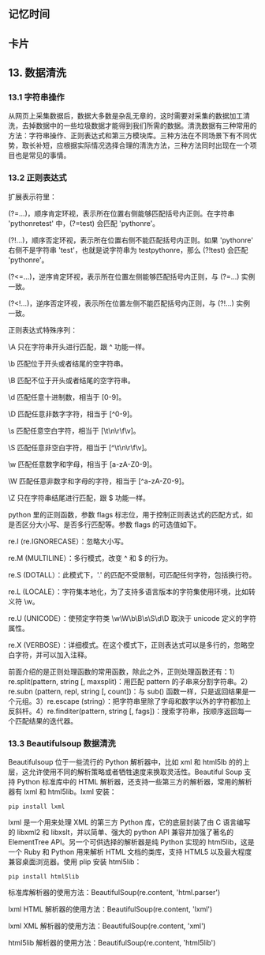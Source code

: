 ## 记忆时间

## 卡片

## 13. 数据清洗

### 13.1 字符串操作

从网页上采集数据后，数据大多数是杂乱无章的，这时需要对采集的数据加工清洗，去掉数据中的一些垃圾数据才能得到我们所需的数据。清洗数据有三种常用的方法：字符串操作、正则表达式和第三方模块库。三种方法在不同场景下有不同优势，取长补短，应根据实际情况选择合理的清洗方法，三种方法同时出现在一个项目也是常见的事情。

### 13.2 正则表达式

扩展表示符里：

(?=...)，顺序肯定环视，表示所在位置右侧能够匹配括号内正则。在字符串 'pythonretest' 中，(?=test) 会匹配 'pythonre'。

(?!...)，顺序否定环视，表示所在位置右侧不能匹配括号内正则。如果 'pythonre' 右侧不是字符串 'test'，也就是说字符串为 testpythonre，那么 (?!test) 会匹配 'pythonre'。

(?<=...)，逆序肯定环视，表示所在位置左侧能够匹配括号内正则，与 (?=...) 实例一致。

(?<!...)，逆序否定环视，表示所在位置左侧不能匹配括号内正则，与 (?!...) 实例一致。

正则表达式特殊序列：

\A 只在字符串开头进行匹配，跟 ^ 功能一样。

\b 匹配位于开头或者结尾的空字符串。

\B 匹配不位于开头或者结尾的空字符串。

\d 匹配任意十进制数，相当于 [0-9]。

\D 匹配任意非数字字符，相当于 [^0-9]。

\s 匹配任意空白字符，相当于 [\t\n\r\f\v]。

\S 匹配任意非空白字符，相当于 [^\t\n\r\f\v]。

\w 匹配任意数字和字母，相当于 [a-zA-Z0-9]。

\W 匹配任意非数字和字母的字符，相当于 [^a-zA-Z0-9]。

\Z 只在字符串结尾进行匹配，跟 \$ 功能一样。

python 里的正则函数，参数 flags 标志位，用于控制正则表达式的匹配方式，如是否区分大小写、是否多行匹配等。参数 flags 的可选值如下。

re.I (re.IGNORECASE）：忽略大小写。

re.M (MULTILINE）：多行模式，改变 ^ 和 \$ 的行为。

re.S (DOTALL）：此模式下，'.' 的匹配不受限制，可匹配任何字符，包括换行符。

re.L (LOCALE）：字符集本地化，为了支持多语言版本的字符集使用环境，比如转义符 \w。

re.U (UNICODE）：使预定字符类 \w\W\b\B\s\S\d\D 取決于 unicode 定义的字符属性。

re.X (VERBOSE）：详细模式。在这个模式下，正则表达式可以是多行的，忽略空白字符，并可以加入注释。

前面介绍的是正则处理函数的常用函数，除此之外，正则处理函数还有：1）re.split(pattern, string [, maxsplit)：用匹配 pattern 的子串来分割字符串。2）re.subn (pattern, repl, string [, count])：与 sub() 函数一样，只是返回结果是一个元组。3）re.escape (string）：把字符串里除了字母和数字以外的字符都加上反斜杄。4）re.finditer(pattern, string [, fags])：搜索字符串，按顺序返回每一个匹配结果的迭代器。

### 13.3 Beautifulsoup 数据清洗

Beautifulsoup 位于一些流行的 Python 解析器中，比如 xml 和 html5lb 的的上层，这允许使用不同的解析策略或者牺牲速度来换取灵活性。Beautiful Soup 支持 Python 标准库中的 HTML 解析器，还支持一些第三方的解析器，常用的解析器有 lxml 和 html5lib。lxml 安装：

    pip install lxml

lxml 是一个用来处理 XML 的第三方 Python 库，它的底层封装了由 C 语言编写的 libxml2 和 libxslt，并以简单、强大的 python APl 兼容并加强了著名的 ElementTree API。另一个可供选择的解析器是纯 Python 实现的 html5lib，这是一个 Ruby 和 Python 用来解析 HTML 文档的类库，支持 HTML5 以及最大程度兼容桌面浏览器。使用 plip 安装 html5lib：

    pip install html5lib
    
标准库解析器的使用方法：BeautifulSoup(re.content, 'html.parser')

lxml HTML 解析器的使用方法：BeautifulSoup(re.content, 'lxml')

lxml XML 解析器的使用方法：BeautifulSoup(re.content, 'xml')

html5lib 解析器的使用方法：BeautifulSoup(re.content, 'html5lib')